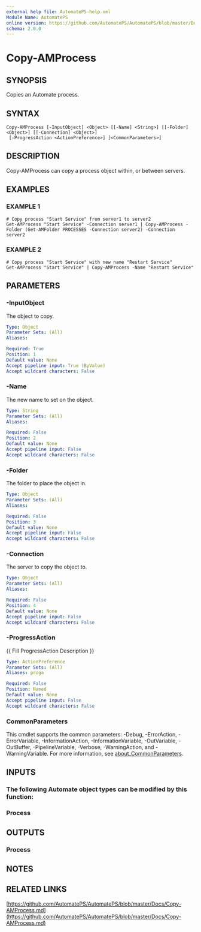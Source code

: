 ```yaml
---
external help file: AutomatePS-help.xml
Module Name: AutomatePS
online version: https://github.com/AutomatePS/AutomatePS/blob/master/Docs/Copy-AMProcess.md
schema: 2.0.0
---
```


# Copy-AMProcess

## SYNOPSIS
Copies an Automate process.

## SYNTAX

```
Copy-AMProcess [-InputObject] <Object> [[-Name] <String>] [[-Folder] <Object>] [[-Connection] <Object>]
 [-ProgressAction <ActionPreference>] [<CommonParameters>]
```

## DESCRIPTION
Copy-AMProcess can copy a process object within, or between servers.

## EXAMPLES

### EXAMPLE 1
```
# Copy process "Start Service" from server1 to server2
Get-AMProcess "Start Service" -Connection server1 | Copy-AMProcess -Folder (Get-AMFolder PROCESSES -Connection server2) -Connection server2
```

### EXAMPLE 2
```
# Copy process "Start Service" with new name "Restart Service"
Get-AMProcess "Start Service" | Copy-AMProcess -Name "Restart Service"
```

## PARAMETERS

### -InputObject
The object to copy.

```yaml
Type: Object
Parameter Sets: (All)
Aliases:

Required: True
Position: 1
Default value: None
Accept pipeline input: True (ByValue)
Accept wildcard characters: False
```

### -Name
The new name to set on the object.

```yaml
Type: String
Parameter Sets: (All)
Aliases:

Required: False
Position: 2
Default value: None
Accept pipeline input: False
Accept wildcard characters: False
```

### -Folder
The folder to place the object in.

```yaml
Type: Object
Parameter Sets: (All)
Aliases:

Required: False
Position: 3
Default value: None
Accept pipeline input: False
Accept wildcard characters: False
```

### -Connection
The server to copy the object to.

```yaml
Type: Object
Parameter Sets: (All)
Aliases:

Required: False
Position: 4
Default value: None
Accept pipeline input: False
Accept wildcard characters: False
```

### -ProgressAction
{{ Fill ProgressAction Description }}

```yaml
Type: ActionPreference
Parameter Sets: (All)
Aliases: proga

Required: False
Position: Named
Default value: None
Accept pipeline input: False
Accept wildcard characters: False
```

### CommonParameters
This cmdlet supports the common parameters: -Debug, -ErrorAction, -ErrorVariable, -InformationAction, -InformationVariable, -OutVariable, -OutBuffer, -PipelineVariable, -Verbose, -WarningAction, and -WarningVariable. For more information, see [about_CommonParameters](http://go.microsoft.com/fwlink/?LinkID=113216).

## INPUTS

### The following Automate object types can be modified by this function:
### Process
## OUTPUTS

### Process
## NOTES

## RELATED LINKS

[https://github.com/AutomatePS/AutomatePS/blob/master/Docs/Copy-AMProcess.md](https://github.com/AutomatePS/AutomatePS/blob/master/Docs/Copy-AMProcess.md)

